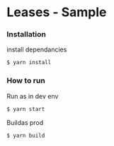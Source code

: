 # Leases - Sample 

### Installation

install dependancies
```sh
$ yarn install 
```

### How to run 

Run as in dev env
```sh
$ yarn start
```
Buildas prod
```sh
$ yarn build
```
